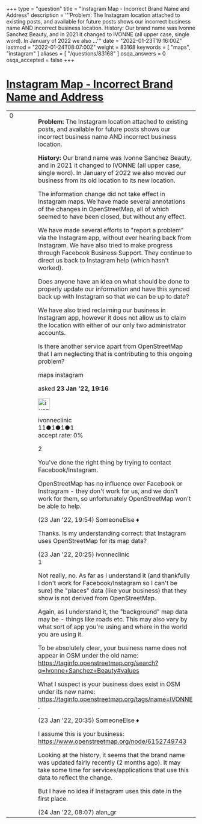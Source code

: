 +++
type = "question"
title = "Instagram Map - Incorrect Brand Name and Address"
description = '''Problem: The Instagram location attached to existing posts, and available for future posts shows our incorrect business name AND incorrect business location. History: Our brand name was Ivonne Sanchez Beauty, and in 2021 it changed to IVONNE (all upper case, single word). In January of 2022 we also ...'''
date = "2022-01-23T19:16:00Z"
lastmod = "2022-01-24T08:07:00Z"
weight = 83168
keywords = [ "maps", "instagram" ]
aliases = [ "/questions/83168" ]
osqa_answers = 0
osqa_accepted = false
+++

<div class="headNormal">

# [Instagram Map - Incorrect Brand Name and Address](/questions/83168/instagram-map-incorrect-brand-name-and-address)

</div>

<div id="main-body">

<div id="askform">

<table id="question-table" style="width:100%;">
<colgroup>
<col style="width: 50%" />
<col style="width: 50%" />
</colgroup>
<tbody>
<tr>
<td style="width: 30px; vertical-align: top"><div class="vote-buttons">
<span id="post-83168-upvote" class="ajax-command post-vote up" rel="nofollow" title="I like this post (click again to cancel)"> </span>
<div id="post-83168-score" class="post-score" title="current number of votes">
0
</div>
<span id="post-83168-downvote" class="ajax-command post-vote down" rel="nofollow" title="I dont like this post (click again to cancel)"> </span> <span id="favorite-mark" class="ajax-command favorite-mark" rel="nofollow" title="mark/unmark this question as favorite (click again to cancel)"> </span>
<div id="favorite-count" class="favorite-count">
&#10;</div>
</div></td>
<td><div id="item-right">
<div class="question-body">
<p><strong>Problem:</strong> The Instagram location attached to existing posts, and available for future posts shows our incorrect business name AND incorrect business location.</p>
<p><strong>History:</strong> Our brand name was Ivonne Sanchez Beauty, and in 2021 it changed to IVONNE (all upper case, single word). In January of 2022 we also moved our business from its old location to its new location.</p>
<p>The information change did not take effect in Instagram maps. We have made several annotations of the changes in OpenStreetMap, all of which seemed to have been closed, but without any effect.</p>
<p>We have made several efforts to "report a problem" via the Instagram app, without ever hearing back from Instagram. We have also tried to make progress through Facebook Business Support. They continue to direct us back to Instagram help (which hasn't worked).</p>
<p>Does anyone have an idea on what should be done to properly update our information and have this synced back up with Instagram so that we can be up to date?</p>
<p>We have also tried reclaiming our business in Instagram app, however it does not allow us to claim the location with either of our only two administrator accounts.</p>
<p>Is there another service apart from OpenStreetMap that I am neglecting that is contributing to this ongoing problem?</p>
</div>
<div id="question-tags" class="tags-container tags">
<span class="post-tag tag-link-maps" rel="tag" title="see questions tagged &#39;maps&#39;">maps</span> <span class="post-tag tag-link-instagram" rel="tag" title="see questions tagged &#39;instagram&#39;">instagram</span>
</div>
<div id="question-controls" class="post-controls">
&#10;</div>
<div class="post-update-info-container">
<div class="post-update-info post-update-info-user">
<p>asked <strong>23 Jan '22, 19:16</strong></p>
<img src="https://secure.gravatar.com/avatar/996c4e3362fda27882ec9c2112c2a392?s=32&amp;d=identicon&amp;r=g" class="gravatar" width="32" height="32" alt="ivonneclinic&#39;s gravatar image" />
<p><span>ivonneclinic</span><br />
<span class="score" title="11 reputation points">11</span><span title="1 badges"><span class="badge1">●</span><span class="badgecount">1</span></span><span title="1 badges"><span class="silver">●</span><span class="badgecount">1</span></span><span title="1 badges"><span class="bronze">●</span><span class="badgecount">1</span></span><br />
<span class="accept_rate" title="Rate of the user&#39;s accepted answers">accept rate:</span> <span title="ivonneclinic has no accepted answers">0%</span></p>
</div>
</div>
<div id="comments-container-83168" class="comments-container">
<span id="83169"></span>
<div id="comment-83169" class="comment">
<div id="post-83169-score" class="comment-score">
2
</div>
<div class="comment-text">
<p>You've done the right thing by trying to contact Facebook/Instagram.</p>
<p>OpenStreetMap has no influence over Facebook or Instragram - they don't work for us, and we don't work for them, so unfortunately OpenStreetMap won't be able to help.</p>
</div>
<div id="comment-83169-info" class="comment-info">
<span class="comment-age">(23 Jan '22, 19:54)</span> <span class="comment-user userinfo">SomeoneElse ♦</span>
</div>
</div>
<span id="83172"></span>
<div id="comment-83172" class="comment">
<div id="post-83172-score" class="comment-score">
&#10;</div>
<div class="comment-text">
<p>Thanks. Is my understanding correct: that Instagram uses OpenStreetMap for its map data?</p>
</div>
<div id="comment-83172-info" class="comment-info">
<span class="comment-age">(23 Jan '22, 20:25)</span> <span class="comment-user userinfo">ivonneclinic</span>
</div>
</div>
<span id="83173"></span>
<div id="comment-83173" class="comment">
<div id="post-83173-score" class="comment-score">
1
</div>
<div class="comment-text">
<p>Not really, no. As far as I understand it (and thankfully I don't work for Facebook/Instagram so I can't be sure) the "places" data (like your business) that they show is not derived from OpenStreetMap.</p>
<p>Again, as I understand it, the "background" map data may be - things like roads etc. This may also vary by what sort of app you're using and where in the world you are using it.</p>
<p>To be absolutely clear, your business name does not appear in OSM under the old name: <a href="https://taginfo.openstreetmap.org/search?q=Ivonne+Sanchez+Beauty#values">https://taginfo.openstreetmap.org/search?q=Ivonne+Sanchez+Beauty#values</a></p>
<p>What I suspect is your business does exist in OSM under its new name: <a href="https://taginfo.openstreetmap.org/tags/name=IVONNE">https://taginfo.openstreetmap.org/tags/name=IVONNE</a> .</p>
</div>
<div id="comment-83173-info" class="comment-info">
<span class="comment-age">(23 Jan '22, 20:35)</span> <span class="comment-user userinfo">SomeoneElse ♦</span>
</div>
</div>
<span id="83176"></span>
<div id="comment-83176" class="comment">
<div id="post-83176-score" class="comment-score">
&#10;</div>
<div class="comment-text">
<p>I assume this is your business: <a href="https://www.openstreetmap.org/node/6152749743">https://www.openstreetmap.org/node/6152749743</a></p>
<p>Looking at the history, it seems that the brand name was updated fairly recently (2 months ago). It may take some time for services/applications that use this data to reflect the change.</p>
<p>But I have no idea if Instagram uses this date in the first place.</p>
</div>
<div id="comment-83176-info" class="comment-info">
<span class="comment-age">(24 Jan '22, 08:07)</span> <span class="comment-user userinfo">alan_gr</span>
</div>
</div>
</div>
<div id="comment-tools-83168" class="comment-tools">
&#10;</div>
<div class="clear">
&#10;</div>
<div id="comment-83168-form-container" class="comment-form-container">
&#10;</div>
<div class="clear">
&#10;</div>
</div></td>
</tr>
</tbody>
</table>

</div>

</div>

